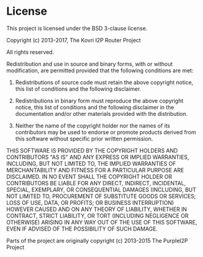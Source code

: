 # License

This project is licensed under the BSD 3-clause license.

Copyright (c) 2013-2017, The Kovri I2P Router Project

All rights reserved.

Redistribution and use in source and binary forms, with or without modification, are
permitted provided that the following conditions are met:

1. Redistributions of source code must retain the above copyright notice, this list of
conditions and the following disclaimer.

2. Redistributions in binary form must reproduce the above copyright notice, this list of
conditions and the following disclaimer in the documentation and/or other materials
provided with the distribution.

3. Neither the name of the copyright holder nor the names of its contributors may be used
to endorse or promote products derived from this software without specific prior written
permission.

THIS SOFTWARE IS PROVIDED BY THE COPYRIGHT HOLDERS AND CONTRIBUTORS "AS IS" AND ANY
EXPRESS OR IMPLIED WARRANTIES, INCLUDING, BUT NOT LIMITED TO, THE IMPLIED WARRANTIES OF
MERCHANTABILITY AND FITNESS FOR A PARTICULAR PURPOSE ARE DISCLAIMED. IN NO EVENT SHALL THE
COPYRIGHT HOLDER OR CONTRIBUTORS BE LIABLE FOR ANY DIRECT, INDIRECT, INCIDENTAL, SPECIAL,
EXEMPLARY, OR CONSEQUENTIAL DAMAGES (INCLUDING, BUT NOT LIMITED TO, PROCUREMENT OF
SUBSTITUTE GOODS OR SERVICES; LOSS OF USE, DATA, OR PROFITS; OR BUSINESS INTERRUPTION)
HOWEVER CAUSED AND ON ANY THEORY OF LIABILITY, WHETHER IN CONTRACT, STRICT LIABILITY, OR
TORT (INCLUDING NEGLIGENCE OR OTHERWISE) ARISING IN ANY WAY OUT OF THE USE OF THIS
SOFTWARE, EVEN IF ADVISED OF THE POSSIBILITY OF SUCH DAMAGE.

Parts of the project are originally copyright (c) 2013-2015 The PurpleI2P Project
